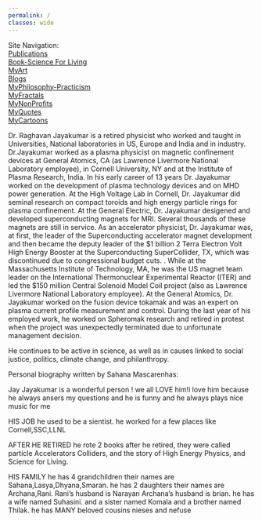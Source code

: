 ```yaml
---
permalink: /
classes: wide
---
```


Site Navigation:    
[Publications](https://jayjayakumar.com/publications/)    
[Book-Science For Living](https://jayjayakumar.com/scienceforliving/)    
[MyArt](https://jayjayakumar.com/art_work/)    
[Blogs](https://jayjayakumar.com/blog/)    
[MyPhilosophy-Practicism](https://jayjayakumar.com/practicism/)    
[MyFractals](https://jayjayakumar.com/fractals/)     
[MyNonProfits](https://jayjayakumar.com/philanthropy/)    
[MyQuotes](https://jayjayakumar.com/quotes/)    
[MyCartoons](https://jayjayakumar.com/kartoons/)    


Dr. Raghavan Jayakumar is a retired physicist who worked and taught in Universities, National laboratories in US, Europe and India and in industry. Dr.Jayakumar worked as a plasma physicist on magnetic confinement devices at General Atomics, CA (as Lawrence Livermore National Laboratory employee), in Cornell University, NY and at the Institute of Plasma Research, India. In his early career of 13 years Dr. Jayakumar worked on the development of plasma technology devices and on MHD power generation. At the High Voltage Lab in Cornell, Dr. Jayakumar did seminal research on compact toroids and high energy particle rings for plasma confinement. At the General Electric, Dr. Jayakumar desigened and developed superconducting magnets for MRI. Several thousands of these magnets are still in service. As an accelerator physicist, Dr. Jayakumar was, at first, the leader of the Superconducting accelerator magnet development and then became the  deputy leader of the $1 billion 2 Terra Electron Volt High Energy Booster at the Superconducting SuperCollider, TX, which was discontinued due to congressional budget cuts. . While at the Massachusetts Institute of Technology, MA, he was the US magnet team leader on the International Thermonuclear Experimental Reactor (ITER) and led the $150 million Central Solenoid Model Coil project (also as Lawrence Livermore National Laboratory employee).  At the General Atomics, Dr. Jayakumar worked on the fusion device tokamak and was an expert on plasma current profile measurement and control. During the last year of his employed work, he worked on  Spheromak research and retired in protest when the project was unexpectedly terminated due to unfortunate management decision. 

He continues to be active in science, as well as in causes linked to social justice, politics, climate change, and philanthropy.

Personal biography written by Sahana Mascarenhas:
 
Jay Jayakumar is a wonderful person ! we all LOVE him!i love him because he always ansers my questions and he is funny and he always plays nice music for me
 
HIS JOB
he used to be a sientist. he worked for a few places like Cornell,SSC,LLNL
 
AFTER HE RETIRED
he rote 2 books after he retired, they were called particle Accelerators Colliders, and the story of High Energy Physics, and Science for Living.
 
HIS FAMILY
he has 4 grandchildren their names are Sahana,Lasya,Dhyana,Smaran.
he has 2 daughters their names are Archana,Rani. Rani’s husband is Narayan Archana’s husband is brian.  he has a wife named Suhasini.  and a sister  named Komala and a brother named Thilak.
he has MANY beloved cousins nieses and nefuse
